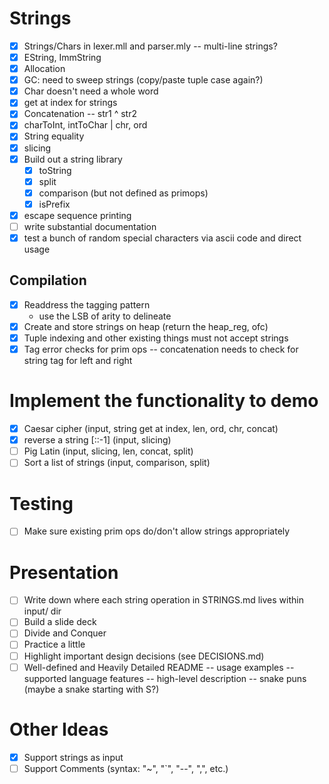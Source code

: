 # Strings

-   [x] Strings/Chars in lexer.mll and parser.mly
        -- multi-line strings?
-   [x] EString, ImmString
-   [x] Allocation
-   [x] GC: need to sweep strings (copy/paste tuple case again?)
-   [x] Char doesn't need a whole word
-   [x] get at index for strings
-   [x] Concatenation
        -- str1 ^ str2
-   [x] charToInt, intToChar | chr, ord
-   [x] String equality
-   [x] slicing
-   [x] Build out a string library
    -   [x] toString
    -   [x] split
    -   [x] comparison (but not defined as primops)
    -   [x] isPrefix
-   [x] escape sequence printing
-   [ ] write substantial documentation
-   [x] test a bunch of random special characters via ascii code and direct usage

## Compilation

-   [x] Readdress the tagging pattern
    -   use the LSB of arity to delineate
-   [x] Create and store strings on heap (return the heap_reg, ofc)
-   [x] Tuple indexing and other existing things must not accept strings
-   [x] Tag error checks for prim ops
        -- concatenation needs to check for string tag for left and right

# Implement the functionality to demo

-   [x] Caesar cipher (input, string get at index, len, ord, chr, concat)
-   [x] reverse a string [::-1] (input, slicing)
-   [ ] Pig Latin (input, slicing, len, concat, split)
-   [ ] Sort a list of strings (input, comparison, split)

# Testing

-   [ ] Make sure existing prim ops do/don't allow strings appropriately

# Presentation

-   [ ] Write down where each string operation in STRINGS.md lives within input/ dir
-   [ ] Build a slide deck
-   [ ] Divide and Conquer
-   [ ] Practice a little
-   [ ] Highlight important design decisions (see DECISIONS.md)
-   [ ] Well-defined and Heavily Detailed README
        -- usage examples
        -- supported language features
        -- high-level description
        -- snake puns (maybe a snake starting with S?)

# Other Ideas

-   [x] Support strings as input
-   [ ] Support Comments (syntax: "~", "`", "--", ",", etc.)

